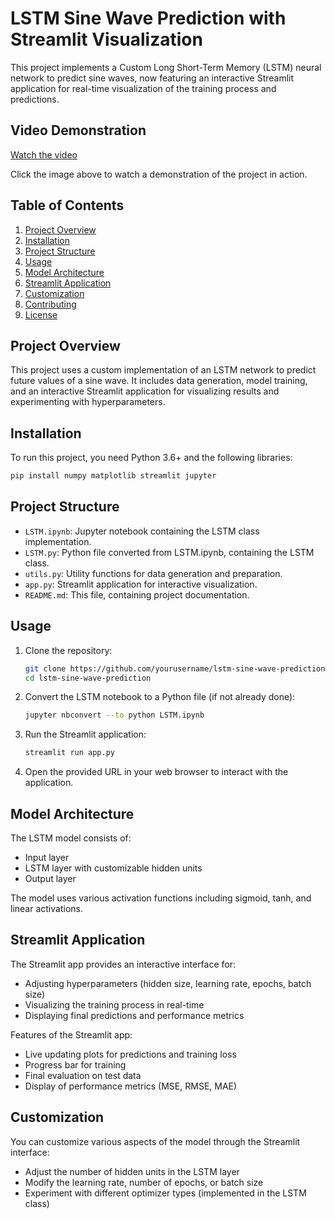 # LSTM Sine Wave Prediction with Streamlit Visualization

This project implements a Custom Long Short-Term Memory (LSTM) neural network to predict sine waves, now featuring an interactive Streamlit application for real-time visualization of the training process and predictions.

## Video Demonstration

[Watch the video](https://www.loom.com/share/59e168bbe4d24c8abf5addbfd36e5d94?sid=c565c881-8121-48c2-8f21-79007a04c006)



Click the image above to watch a demonstration of the project in action.

## Table of Contents

1. [Project Overview](#project-overview)
2. [Installation](#installation)
3. [Project Structure](#project-structure)
4. [Usage](#usage)
5. [Model Architecture](#model-architecture)
6. [Streamlit Application](#streamlit-application)
7. [Customization](#customization)
8. [Contributing](#contributing)
9. [License](#license)

## Project Overview

This project uses a custom implementation of an LSTM network to predict future values of a sine wave. It includes data generation, model training, and an interactive Streamlit application for visualizing results and experimenting with hyperparameters.

## Installation

To run this project, you need Python 3.6+ and the following libraries:

```bash
pip install numpy matplotlib streamlit jupyter
```

## Project Structure

- `LSTM.ipynb`: Jupyter notebook containing the LSTM class implementation.
- `LSTM.py`: Python file converted from LSTM.ipynb, containing the LSTM class.
- `utils.py`: Utility functions for data generation and preparation.
- `app.py`: Streamlit application for interactive visualization.
- `README.md`: This file, containing project documentation.

## Usage

1. Clone the repository:
   ```bash
   git clone https://github.com/yourusername/lstm-sine-wave-prediction.git
   cd lstm-sine-wave-prediction
   ```

2. Convert the LSTM notebook to a Python file (if not already done):
   ```bash
   jupyter nbconvert --to python LSTM.ipynb
   ```

3. Run the Streamlit application:
   ```bash
   streamlit run app.py
   ```

4. Open the provided URL in your web browser to interact with the application.

## Model Architecture

The LSTM model consists of:
- Input layer
- LSTM layer with customizable hidden units
- Output layer

The model uses various activation functions including sigmoid, tanh, and linear activations.

## Streamlit Application

The Streamlit app provides an interactive interface for:
- Adjusting hyperparameters (hidden size, learning rate, epochs, batch size)
- Visualizing the training process in real-time
- Displaying final predictions and performance metrics

Features of the Streamlit app:
- Live updating plots for predictions and training loss
- Progress bar for training
- Final evaluation on test data
- Display of performance metrics (MSE, RMSE, MAE)

## Customization

You can customize various aspects of the model through the Streamlit interface:
- Adjust the number of hidden units in the LSTM layer
- Modify the learning rate, number of epochs, or batch size
- Experiment with different optimizer types (implemented in the LSTM class)
